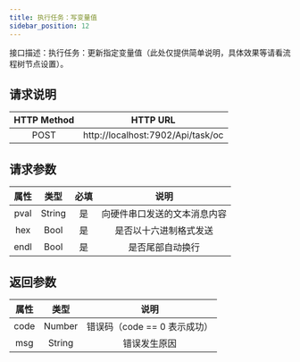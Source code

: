 ```yaml
---
title: 执行任务：写变量值
sidebar_position: 12
---
```


接口描述：执行任务：更新指定变量值（此处仅提供简单说明，具体效果等请看流程树节点设置）。

## 请求说明
|HTTP Method|HTTP URL|
|:-:|:-:|
|POST|http://localhost:7902/Api/task/oc|


## 请求参数

|属性|类型|必填|说明|
|:-:|:-:|:-:|:-:|
|pval|String|是|向硬件串口发送的文本消息内容|
|hex|Bool|是|是否以十六进制格式发送|
|endl|Bool|是|是否尾部自动换行|

## 返回参数

|属性|类型|说明|
|:-:|:-:|:-:|
|code|Number|错误码（code == 0 表示成功）|
|msg|String|错误发生原因|
